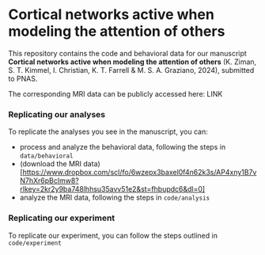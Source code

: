 # Cortical networks active when modeling the attention of others

This repository contains the code and behavioral data for our manuscript **Cortical networks active when modeling the attention of others** (K. Ziman, S. T. Kimmel, I. Christian, K. T. Farrell & M. S. A. Graziano, 2024), submitted to PNAS. 

The corresponding MRI data can be publicly accessed here: LINK


### Replicating our analyses

To replicate the analyses you see in the manuscript, you can:
- process and analyze the behavioral data, following the steps in `data/behavioral`
- (download the MRI data)[https://www.dropbox.com/scl/fo/6wzepx3baxel0f4n62k3s/AP4xny1B7vN7hXr6pBclmw8?rlkey=2kr2y9ba748lhhsu35avv51e2&st=fhbupdc6&dl=0]
- analyze the MRI data, following the steps in `code/analysis`

### Replicating our experiment

To replicate our experiment, you can follow the steps outlined in `code/experiment`

